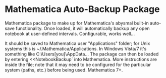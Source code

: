 Mathematica Auto-Backup Package
===============================

Mathematica package to make up for Mathematica's abysmal built-in auto-save functionality. Once loaded, it will automatically backup any open notebook at user-defined intervals. Configurable, works well...

It should be saved to Mathematica user "Applications" folder; for Unix systems this is ~/.Mathematica/Applications. In Windows Vista/7 it's something like C:\Users\[you]\AppData\... The package can then be loaded by entering <<NotebookBackup` into Mathematica. More instructions are inside the file; note that it may need to be configured for the particular system (paths, etc.) before being used. Mathematica 7+.
